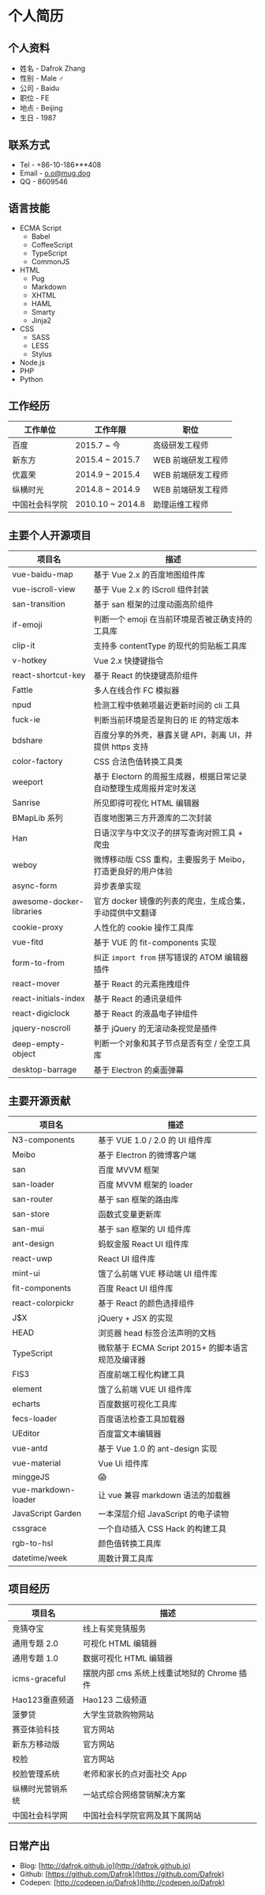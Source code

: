 # 个人简历

## 个人资料

- 姓名 - Dafrok Zhang
- 性别 - Male ♂
- 公司 - Baidu
- 职位 - FE
- 地点 - Beijing
- 生日 - 1987

## 联系方式

- Tel - +86-10-186***408
- Email - o.o@mug.dog
- QQ - 8609546

## 语言技能

- ECMA Script
  - Babel
  - CoffeeScript
  - TypeScript
  - CommonJS
- HTML
  - Pug
  - Markdown
  - XHTML
  - HAML
  - Smarty
  - Jinja2
- CSS
  - SASS
  - LESS
  - Stylus
- Node.js
- PHP
- Python

## 工作经历

|工作单位|工作年限|职位|
|--------|--------|----|
|百度|2015.7 ~ 今|高级研发工程师|
|新东方|2015.4 ~ 2015.7|WEB 前端研发工程师|
|优嘉荣|2014.9 ~ 2015.4|WEB 前端研发工程师|
|纵横时光|2014.8 ~ 2014.9|WEB 前端研发工程师|
|中国社会科学院|2010.10 ~ 2014.8|助理运维工程师|

## 主要个人开源项目

|项目名|描述|
|------|----|
|vue-baidu-map|基于 Vue 2.x 的百度地图组件库|
|vue-iscroll-view|基于 Vue 2.x 的 IScroll 组件封装|
|san-transition|基于 san 框架的过度动画高阶组件|
|if-emoji|判断一个 emoji 在当前环境是否被正确支持的工具库|
|clip-it|支持多 contentType 的现代的剪贴板工具库|
|v-hotkey|Vue 2.x 快捷键指令|
|react-shortcut-key|基于 React 的快捷键高阶组件|
|Fattle|多人在线合作 FC 模拟器|
|npud|检测工程中依赖项最近更新时间的 cli 工具|
|fuck-ie|判断当前环境是否是狗日的 IE 的特定版本|
|bdshare|百度分享的外壳，暴露关键 API，剥离 UI，并提供 https 支持|
|color-factory|CSS 合法色值转换工具类|
|weeport|基于 Electorn 的周报生成器，根据日常记录自动整理生成周报并定时发送|
|Sanrise|所见即得可视化 HTML 编辑器|
|BMapLib 系列|百度地图第三方开源库的二次封装|
|Han|日语汉字与中文汉子的拼写查询对照工具 + 爬虫|
|weboy|微博移动版 CSS 重构，主要服务于 Meibo，打造更良好的用户体验|
|async-form|异步表单实现|
|awesome-docker-libraries|官方 docker 镜像的列表的爬虫，生成合集，手动提供中文翻译|
|cookie-proxy|人性化的 cookie 操作工具库|
|vue-fitd|基于 VUE 的 fit-components 实现|
|form-to-from|纠正 `import from` 拼写错误的 ATOM 编辑器插件|
|react-mover|基于 React 的元素拖拽组件|
|react-initials-index|基于 React 的通讯录组件|
|react-digiclock|基于 React 的液晶电子钟组件|
|jquery-noscroll|基于 jQuery 的无滚动条视觉是插件|
|deep-empty-object|判断一个对象和其子节点是否有空 / 全空工具库|
|desktop-barrage|基于 Electron 的桌面弹幕|

## 主要开源贡献

|项目名|描述|
|------|----|
|N3-components|基于 VUE 1.0 / 2.0 的 UI 组件库|
|Meibo|基于 Electron 的微博客户端|
|san|百度 MVVM 框架|
|san-loader|百度 MVVM 框架的 loader|
|san-router|基于 san 框架的路由库|
|san-store|函数式变量更新库|
|san-mui|基于 san 框架的 UI 组件库|
|ant-design|蚂蚁金服 React UI 组件库|
|react-uwp|React UI 组件库|
|mint-ui|饿了么前端 VUE 移动端 UI 组件库|
|fit-components|百度 React UI 组件库|
|react-colorpickr|基于 React 的颜色选择组件|
|J$X|jQuery + JSX 的实现|
|HEAD|浏览器 head 标签合法声明的文档|
|TypeScript|微软基于 ECMA Script 2015+ 的脚本语言规范及编译器|
|FIS3|百度前端工程化构建工具|
|element|饿了么前端 VUE UI 组件库|
|echarts|百度数据可视化工具库|
|fecs-loader|百度语法检查工具加载器|
|UEditor|百度富文本编辑器|
|vue-antd|基于 Vue 1.0 的 ant-design 实现|
|vue-material|Vue Ui 组件库|
|minggeJS|😱|
|vue-markdown-loader|让 vue 兼容 markdown 语法的加载器|
|JavaScript Garden|一本深层介绍 JavaScript 的电子读物|
|cssgrace|一个自动插入 CSS Hack 的构建工具|
|rgb-to-hsl|颜色值转换工具库|
|datetime/week|周数计算工具库|

## 项目经历

|项目名|描述|
|------|----|
|竞猜夺宝|线上有奖竞猜服务|
|通用专题 2.0|可视化 HTML 编辑器|
|通用专题 1.0|数据可视化 HTML 编辑器|
|icms-graceful|摆脱内部 cms 系统上线重试地狱的 Chrome 插件|
|Hao123垂直频道|Hao123 二级频道|
|菠萝贷|大学生贷款购物网站|
|赛亚体验科技|官方网站|
|新东方移动版|官方网站|
|校脸|官方网站|
|校脸管理系统|老师和家长的点对面社交 App|
|纵横时光营销系统|一站式综合网络营销解决方案|
|中国社会科学网|中国社会科学院官网及其下属网站|

## 日常产出

- Blog: [http://dafrok.github.io](http://dafrok.github.io)
- Github: [https://github.com/Dafrok](https://github.com/Dafrok)
- Codepen: [http://codepen.io/Dafrok](http://codepen.io/Dafrok)

